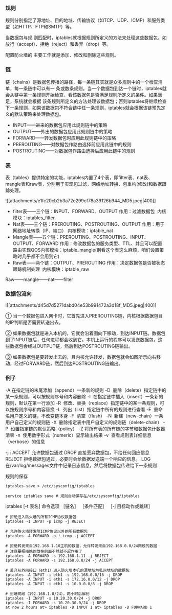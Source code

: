 ### 规则
规则分别指定了源地址、目的地址、传输协议（如TCP、UDP、ICMP）和服务类型（如HTTP、FTP和SMTP）等。

当数据包与规 则匹配时，iptables就根据规则所定义的方法来处理这些数据包，如放行（accept）、拒绝（reject）和丢弃（drop）等。

配置防火墙的 主要工作就是添加、修改和删除这些规则。

### 链
链（chains）是数据包传播的路径，每一条链其实就是众多规则中的一个检查清单，每一条链中可以有一 条或数条规则。当一个数据包到达一个链时，iptables就会从链中第一条规则开始检查，看该数据包是否满足规则所定义的条件。如果满足，系统就会根据 该条规则所定义的方法处理该数据包；否则iptables将继续检查下一条规则，如果该数据包不符合链中任一条规则，iptables就会根据该链预先定 义的默认策略来处理数据包。


- INPUT——进来的数据包应用此规则链中的策略
- OUTPUT——外出的数据包应用此规则链中的策略
- FORWARD——转发数据包时应用此规则链中的策略
- PREROUTING——对数据包作路由选择前应用此链中的规则
- POSTROUTING——对数据包作路由选择后应用此链中的规则

### 表

表（tables）提供特定的功能，iptables内置了4个表，即filter表、nat表、mangle表和raw表，分别用于实现包过滤，网络地址转换、包重构(修改)和数据跟踪处理。


![[attachments/e1fc20cb2b3a72e299cf78a39126b944_MD5.jpeg|400]]

- filter表——三个链：INPUT、FORWARD、OUTPUT  作用：过滤数据包  内核模块：iptables_filter.
- Nat表——三个链：PREROUTING、POSTROUTING、OUTPUT   作用：用于网络地址转换（IP、端口） 内核模块：iptable_nat
- Mangle表——五个链：PREROUTING、POSTROUTING、INPUT、OUTPUT、FORWARD   作用：修改数据包的服务类型、TTL、并且可以配置路由实现QOS内核模块：iptable_mangle(别看这个表这么麻烦，咱们设置策略时几乎都不会用到它)
- Raw表——两个链：OUTPUT、PREROUTING   作用：决定数据包是否被状态跟踪机制处理  内核模块：iptable_raw

Raw——mangle——nat——filter

### 数据包流向
![[attachments/d45d7d5271dabd04e53b991472a3d18f_MD5.jpeg|400]]

① 当一个数据包进入网卡时，它首先进入PREROUTING链，内核根据数据包目的IP判断是否需要转送出去。

② 如果数据包就是进入本机的，它就会沿着图向下移动，到达INPUT链。数据包到了INPUT链后，任何进程都会收到它。本机上运行的程序可以发送数据包，这些数据包会经过OUTPUT链，然后到达POSTROUTING链输出。

③ 如果数据包是要转发出去的，且内核允许转发，数据包就会如图所示向右移动，经过FORWARD链，然后到达POSTROUTING链输出。


### 例子


-A 在指定链的末尾添加（append）一条新的规则
-D  删除（delete）指定链中的某一条规则，可以按规则序号和内容删除
-I  在指定链中插入（insert）一条新的规则，默认在第一行添加
-R  修改、替换（replace）指定链中的某一条规则，可以按规则序号和内容替换
-L  列出（list）指定链中所有的规则进行查看
-E  重命名用户定义的链，不改变链本身
-F  清空（flush）
-N  新建（new-chain）一条用户自己定义的规则链
-X  删除指定表中用户自定义的规则链（delete-chain）
-P  设置指定链的默认策略（policy）
-Z 将所有表的所有链的字节和数据包计数器清零
-n  使用数字形式（numeric）显示输出结果
-v  查看规则表详细信息（verbose）的信息


-j :
ACCEPT 允许数据包通过
DROP 直接丢弃数据包，不给任何回应信息
REJECT 拒绝数据包通过，必要时会给数据发送端一个响应的信息。
LOG在/var/log/messages文件中记录日志信息，然后将数据包传递给下一条规则


规则的保存
```shell
iptables-save > /etc/sysconfig/iptables

service iptables save # 规则自动保存在/etc/sysconfig/iptables
```

iptables [-t 表名] 命令选项 ［链名］ ［条件匹配］ ［-j 目标动作或跳转］

```shell
# 拒绝进入防火墙的所有ICMP协议数据包
iptables -I INPUT -p icmp -j REJECT

# 允许防火墙转发除ICMP协议以外的所有数据包
iptables -A FORWARD -p ! icmp -j ACCEPT

# 拒绝转发来自192.168.1.10主机的数据，允许转发来自192.168.0.0/24网段的数据
# 注意要把拒绝的放在前面不然就不起作用了
iptables -A FORWARD -s 192.168.1.11 -j REJECT
iptables -A FORWARD -s 192.168.0.0/24 -j ACCEPT

# 丢弃从外网接口（eth1）进入防火墙本机的源地址为私网地址的数据包
iptables -A INPUT -i eth1 -s 192.168.0.0/16 -j DROP
iptables -A INPUT -i eth1 -s 172.16.0.0/12 -j DROP
iptables -A INPUT -i eth1 -s 10.0.0.0/8 -j DROP

# 封堵网段（192.168.1.0/24），两小时后解封
iptables -I INPUT -s 10.20.30.0/24 -j DROP
iptables -I FORWARD -s 10.20.30.0/24 -j DROP
at now 2 hours at> iptables -D INPUT 1 at> iptables -D FORWARD 1
```